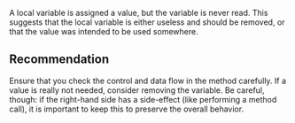 A local variable is assigned a value, but the variable is never read. This suggests that the local variable is either useless and should be removed, or that the value was intended to be used somewhere.


## Recommendation
Ensure that you check the control and data flow in the method carefully. If a value is really not needed, consider removing the variable. Be careful, though: if the right-hand side has a side-effect (like performing a method call), it is important to keep this to preserve the overall behavior.

